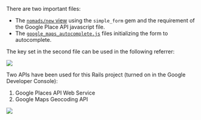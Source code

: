 There are two important files:

- The [`nomads/new` view](https://github.com/lewagon/google-maps-autocomplete/blob/master/app/views/nomads/new.html.erb) using the `simple_form` gem and the requirement of the Google Place API javascript file.
- The [`google_maps_autocomplete.js`](https://github.com/lewagon/google-maps-autocomplete/blob/master/app/assets/javascripts/google_maps_autocomplete.js) files initializing the form to autocomplete.

The key set in the second file can be used in the following referrer:

![](browser_key.png)

Two APIs have been used for this Rails project (turned on in the Google Developer Console):

1. Google Places API Web Service
2. Google Maps Geocoding API

![](dashboard.png)
